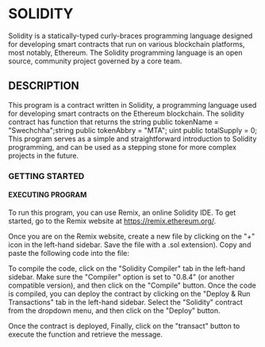 # SOLIDITY
Solidity is a statically-typed curly-braces programming language designed for developing smart contracts that run on various blockchain platforms, most notably, Ethereum.
The Solidity programming language is an open source, community project governed by a core team.

## DESCRIPTION
This program is a contract written in Solidity, a programming language used for developing smart contracts on the Ethereum blockchain.
The solidity contract has function that returns the string public tokenName = "Swechchha";string public tokenAbbry = "MTA"; uint public totalSupply = 0;
This program serves as a simple and straightforward introduction to Solidity programming, and can be used as a stepping stone for more complex projects in the future.

### GETTING STARTED

#### EXECUTING PROGRAM
To run this program, you can use Remix, an online Solidity IDE. To get started, go to the Remix website at https://remix.ethereum.org/.

Once you are on the Remix website, create a new file by clicking on the "+" icon in the left-hand sidebar. Save the file with a .sol extension). Copy and paste the following code into the file:

To compile the code, click on the "Solidity Compiler" tab in the left-hand sidebar. Make sure the "Compiler" option is set to "0.8.4" (or another compatible version), and then click on the "Compile" button.
Once the code is compiled, you can deploy the contract by clicking on the "Deploy & Run Transactions" tab in the left-hand sidebar. Select the "Solidity" contract from the dropdown menu, and then click on the "Deploy" button.

Once the contract is deployed, Finally, click on the "transact" button to execute the function and retrieve the message.
